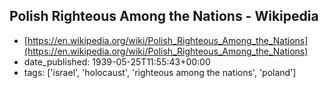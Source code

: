  ## Polish Righteous Among the Nations - Wikipedia
 - [https://en.wikipedia.org/wiki/Polish_Righteous_Among_the_Nations](https://en.wikipedia.org/wiki/Polish_Righteous_Among_the_Nations)
 - date_published: 1939-05-25T11:55:43+00:00
 - tags: ['israel', 'holocaust', 'righteous among the nations', 'poland']

